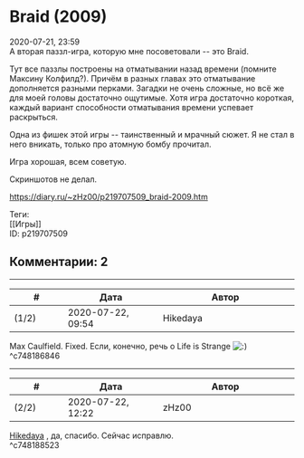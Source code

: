 Braid (2009)
============

  
2020-07-21, 23:59  
 А вторая паззл-игра, которую мне посоветовали -- это Braid.   
   
 Тут все паззлы построены на отматывании назад времени (помните Максину Колфилд?). Причём в разных главах это отматывание дополняется разными перками. Загадки не очень сложные, но всё же для моей головы достаточно ощутимые. Хотя игра достаточно короткая, каждый вариант способности отматывания времени успевает раскрыться.   
   
 Одна из фишек этой игры -- таинственный и мрачный сюжет. Я не стал в него вникать, только про атомную бомбу прочитал.   
   
 Игра хорошая, всем советую.   
   
 Скриншотов не делал.   
  
<https://diary.ru/~zHz00/p219707509_braid-2009.htm>  
  
Теги:  
[[Игры]]  
ID: p219707509  


Комментарии: 2
--------------

  


---



|         #         |              Дата              |                     Автор                     |           ID           |
| --- | --- | --- | --- |
| (1/2) | 2020-07-22, 09:54 | Hikedaya | c748186846 |

  
 Max Caulfield. Fixed. Если, конечно, речь о Life is Strange ![:)](http://static.diary.ru/picture/3.gif)   
 ^c748186846

---



|         #         |              Дата              |                     Автор                     |           ID           |
| --- | --- | --- | --- |
| (2/2) | 2020-07-22, 12:22 | zHz00 | c748188523 |

  
  [Hikedaya](http://hikedaya.diary.ru "Записная книжка")  , да, спасибо. Сейчас исправлю.   
 ^c748188523
